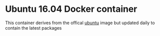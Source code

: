 # Ubuntu 16.04 Docker container

This container derives from the offical [ubuntu](https://hub.docker.com/_/ubuntu)
image but updated daily to contain the latest packages
